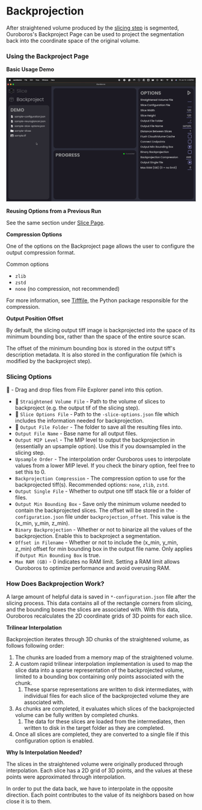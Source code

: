# Backprojection 

After straightened volume produced by the [slicing step](./slicing.md) is segmented, Ouroboros's Backproject Page can be used to project the segmentation back into the coordinate space of the original volume.

### Using the Backproject Page

**Basic Usage Demo**

![Basic Usage Demo](../assets/backproject/Backproject%20Page%20Demo.gif)

**Reusing Options from a Previous Run**

See the same section under [Slice Page](./slicing.md).

**Compression Options**

One of the options on the Backproject page allows the user to configure the output compression format.

Common options

- `zlib`
- `zstd`
- `none` (no compression, not recommended)

For more information, see [Tifffile](https://github.com/cgohlke/tifffile/blob/166092f3e7b38cd1af430846157711f916ed5200/tifffile/tifffile.py#L13068C9-L13068C20), the Python package responsible for the compression.

**Output Position Offset**

By default, the slicing output tiff image is backprojected into the space of its minimum bounding box, rather than the space of the entire source scan.

The offset of the minimum bounding box is stored in the output tiff's description metadata. It is also stored in the configuration file (which is modified by the backproject step).

### Slicing Options

📁 - Drag and drop files from File Explorer panel into this option.

- 📁 `Straightened Volume File` - Path to the volume of slices to backproject (e.g. the output tif of the slicing step).
- 📁 `Slice Options File` - Path to the `-slice-options.json` file which includes the information needed for backprojection.
- 📁 `Output File Folder` - The folder to save all the resulting files into.
- `Output File Name` - Base name for all output files.
- `Output MIP Level` - The MIP level to output the backprojection in (essentially an upsample option). Use this if you downsampled in the slicing step.
- `Upsample Order` - The interpolation order Ouroboros uses to interpolate values from a lower MIP level. If you check the binary option, feel free to set this to 0.
- `Backprojection Compression` - The compression option to use for the backprojected tiff(s). Recommended options: `none`, `zlib`, `zstd`.
- `Output Single File` - Whether to output one tiff stack file or a folder of files.
- `Output Min Bounding Box` - Save only the minimum volume needed to contain the backprojected slices. The offset will be stored in the `-configuration.json` file under `backprojection_offset`. This value is the (x_min, y_min, z_min).
- `Binary Backprojection` - Whether or not to binarize all the values of the backprojection. Enable this to backproject a segmentation.
- `Offset in Filename` - Whether or not to include the (x_min, y_min, z_min) offset for min bounding box in the output file name. Only applies if `Output Min Bounding Box` is true.
- `Max RAM (GB)` - 0 indicates no RAM limit. Setting a RAM limit allows Ouroboros to optimize performance and avoid overusing RAM.

### How Does Backprojection Work?

A large amount of helpful data is saved in `*-configuration.json` file after the slicing process. This data contains all of the rectangle corners from slicing, and the bounding boxes the slices are associated with. With this data, Ouroboros recalculates the 2D coordinate grids of 3D points for each slice.

**Trilinear Interpolation**

Backprojection iterates through 3D chunks of the straightened volume, as follows following order:

1. The chunks are loaded from a memory map of the straightened volume.
2. A custom rapid trilinear interpolation implementation is used to map the slice data into a sparse representation of the backprojected volume, limited to a bounding box containing only points associated with the chunk.  
   1. These sparse representations are written to disk intermediates, with individual files for each slice of the backprojected volume they are associated with.
3. As chunks are completed, it evaluates which slices of the backprojected volume can be fully written by completed chunks.
   1. The data for these slices are loaded from the intermediates, then written to disk in the target folder as they are completed.
4. Once all slices are completed, they are converted to a single file if this configuration option is enabled.

**Why Is Interpolation Needed?**

The slices in the straightened volume were originally produced through interpolation. Each slice has a 2D grid of 3D points, and the values at these points were approximated through interpolation.

In order to put the data back, we have to interpolate in the opposite direction. Each point contributes to the value of its neighbors based on how close it is to them. 

